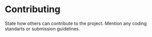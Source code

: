 # Contributing

State how others can contribute to the project. Mention any coding standarts or submission guidelines.